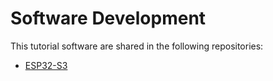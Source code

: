 # Software Development

This tutorial software are shared in the following repositories:

- [ESP32-S3](https://github.com/esp32cube/s3)

